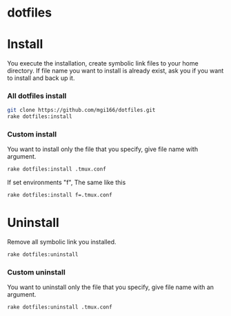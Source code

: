 dotfiles
========

# Install
You execute the installation, create symbolic link files to your home directory. If file name you want to install is already exist, ask you if you want to install and back up it.  

### All dotfiles install
```zsh
git clone https://github.com/mgi166/dotfiles.git
rake dotfiles:install
```

### Custom install
You want to install only the file that you specify, give file name with argument.  

```zsh
rake dotfiles:install .tmux.conf
```

If set environments "f", The same like this  

```zsh
rake dotfiles:install f=.tmux.conf
```

# Uninstall
Remove all symbolic link you installed.  
```zsh
rake dotfiles:uninstall
```

### Custom uninstall
You want to uninstall only the file that you specify, give file name with an argument.  

```zsh
rake dotfiles:uninstall .tmux.conf
```
